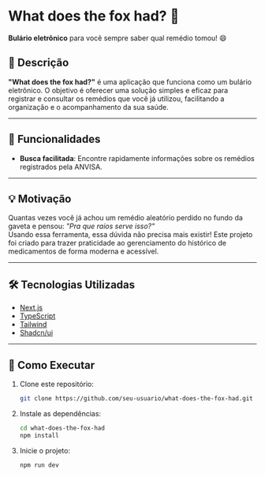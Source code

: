 # What does the fox had? 💊

**Bulário eletrônico** para você sempre saber qual remédio tomou! 😄

## 📝 Descrição

**"What does the fox had?"** é uma aplicação que funciona como um bulário eletrônico. O objetivo é oferecer uma solução simples e eficaz para registrar e consultar os remédios que você já utilizou, facilitando a organização e o acompanhamento da sua saúde.

---

## 🚀 Funcionalidades

- **Busca facilitada**: Encontre rapidamente informações sobre os remédios registrados pela ANVISA.

---

## 💡 Motivação

Quantas vezes você já achou um remédio aleatório perdido no fundo da gaveta e pensou: *"Pra que raios serve isso?"*  
Usando essa ferramenta, essa dúvida não precisa mais existir! Este projeto foi criado para trazer praticidade ao gerenciamento do histórico de medicamentos de forma moderna e acessível.

---

## 🛠️ Tecnologias Utilizadas

- [Next.js](https://nextjs.org/)
- [TypeScript](https://www.typescriptlang.org/)
- [Tailwind](https://tailwindcss.com)
- [Shadcn/ui](https://ui.shadcn.com/docs)

---

## 🔧 Como Executar

1. Clone este repositório:
   ```bash
   git clone https://github.com/seu-usuario/what-does-the-fox-had.git
   ```
2. Instale as dependências:
   ```bash
   cd what-does-the-fox-had
   npm install
   ```
3. Inicie o projeto:
   ```bash
   npm run dev
   ```